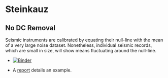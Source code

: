 # Steinkauz

## No DC Removal

Seismic instruments are calibrated by equating their null-line with the mean of a very large noise dataset. Nonetheless, individual seismic records, which are small in size, will show means fluctuating around the null-line. 

- [![Binder](https://mybinder.org/badge_logo.svg)](https://mybinder.org/v2/gh/bjornrommel/steinkauz/master?filepath=project/no_dc_removal/no_dc_removal.ipynb)

- A [report](https://github.com/bjornrommel/steinkauz/project/ambiguity/no_dc_removal/no_dc_removal.pdf) details an example.